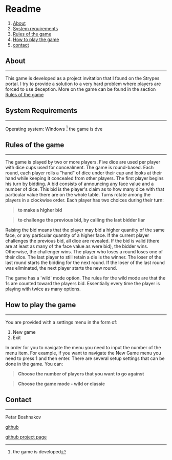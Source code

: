 # Readme

1. [About](#about)
2. [System requirements](#system-requirements)
3. [Rules of the game](#rules-of-the-game)
4. [How to play the game](#how-to-play-the-game)
5. [contact](#contact)

## About
---
This game is developed as a project invitation that I found on the Strypes portal. I try to provide a solution to a very hard problem where players are forced to use deception. More on the game can be found in the section [Rules of the game](#rules-of-the-game)

## System Requirements
---
Operating system: Windows [^1] the game is dve

[^1]: the game is developed
## Rules of the game
---
The game is played by two or more players. Five dice are used per player with dice cups used for concealment. The game is round-based. Each round, each player rolls a "hand" of dice under their cup and looks at their hand while keeping it concealed from other players. The first player begins his turn by bidding. A bid consists of announcing any face value and a number of dice. This bid is the player's claim as to how many dice with that particular value there are on the whole table. Turns rotate among the players in a clockwise order. Each player has two choices during their turn: 

> __to make a higher bid__

> __to challenge the previous bid, by calling the last bidder liar__

Raising the bid means that the player may bid a higher quantity of the same face, or any particular quantity of a higher face. If the current player challenges the previous bid, all dice are revealed. If the bid is valid (there are at least as many of the face value as were bid), the bidder wins. Otherwise, the challenger wins. The player who loses a round loses one of their dice. The last player to still retain a die is the winner. The loser of the last round starts the bidding for the next round. If the loser of the last round was eliminated, the next player starts the new round.

The game has a 'wild' mode option. The rules for the wild mode are that the 1s are counted toward the players bid. Essentially every time the player is playing with twice as many options.

## How to play the game
---
You are provided with a settings menu in the form of:
1. New game
2. Exit

In order for you to navigate the menu you need to input the number of the menu item. For example, if you want to navigate the New Game menu you need to press 1 and then enter.
There are several setup settings that can be done in the game. You can:

> __Choose the number of players that you want to go against__

> __Choose the game mode - wild or classic__

## Contact
---

Petar Boshnakov

[github](https://github.com/PetarBoshnakov)

[github project page](https://github.com/PetarBoshnakov/dice-game)